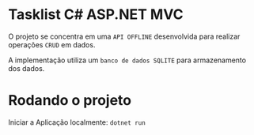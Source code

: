 # Tasklist C# ASP.NET MVC
  O projeto se concentra em uma `API OFFLINE` desenvolvida para realizar operações `CRUD` em dados. 
  
  A implementação utiliza um `banco de dados SQLITE` para armazenamento dos dados.

# Rodando o projeto
 Iniciar a Aplicação localmente:
 `dotnet run`
